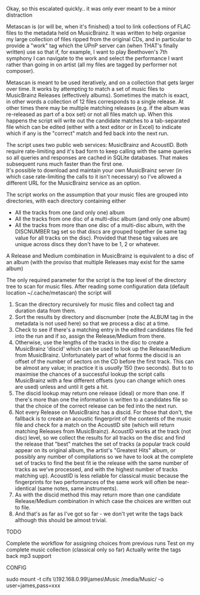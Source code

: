 Okay, so this escalated quickly.. it was only ever meant to be a minor distraction

Metascan is (or will be, when it's finished) a tool to link collections of FLAC files to the metadata held on MusicBrainz.
It was written to help organise my large collection of files ripped from the original CDs, and in particular to provide a "work"
tag which the UPnP server can (when THAT's finally written) use so that if, for example, I want to play Beethoven's 7th symphony
I can navigate to the work and select the performance I want rather than going in on artist (all my files are tagged by performer
not composer).

Metascan is meant to be used iteratively, and on a collection that gets larger over time.  It works by attempting to match a set of music
files to MusicBrainz Releases (effectively albums).  Sometimes the match is exact, in other words a collection of 12 files corresponds 
to a single release.  At other times there may be multiple matching releases (e.g. if the album was re-released as part of a box set) or
not all files match up.  When this happens the script will write out the candidate matches to a tab-separated file which can be edited 
(either with a text editor or in Excel) to indicate which if any is the "correct" match and fed back into the next run.

The script uses two public web services:  MusicBrainz and AcoustID.  Both require rate-limiting and it's bad form to keep calling with the
same queries so all queries and responses are cached in SQLite databases.  That makes subsequent runs much faster than the first one.  
It's possible to download and maintain your own MusicBrainz server (in which case rate-limiting the calls to it isn't necessary) so I've
allowed a different URL for the MusicBrainz service as an option.

The script works on the assumption that your music files are grouped into directories, with each directory containing either
-  All the tracks from one (and only one) album
-  All the tracks from one disc of a multi-disc album (and only one album)
-  All the tracks from more than one disc of a multi-disc album, with the DISCNUMBER tag set so that discs are grouped together 
(ie same tag value for all tracks on the disc).  Provided that these tag values are unique across discs they don't have to be 1, 2 or
whatever.

A Release and Medium combination in MusicBrainz is equivalent to a disc of an album (with the proviso that multiple Releases may exist for
the same album)

The only required parameter for the script is the top level of the directory tree to scan for music files. 
After reading some configuration data (default location ~/.cache/metascan) the script will

1.  Scan the directory recursively for music files and collect tag and duration data from them.
1.  Sort the results by directory and discnumber (note the ALBUM tag in the metadata is not used here) so that we process a disc at a time.
1.  Check to see if there's a matching entry in the edited candidates file fed into the run and if so, assign the Release/Medium from there.
1.  Otherwise, use the lengths of the tracks in the disc to create a MusicBrainz 'discid' which can be used to look up the Release/Medium
from MusicBrainz.  Unfortunately part of what forms the discid is an offset of the number of sectors on the CD before the first track.  This 
can be almost any value; in practice it is *usually* 150 (two seconds).  But to to maximise the chances of a successful lookup the script calls
MusicBrainz with a few different offsets (you can change which ones are used) unless and until it gets a hit.
1.  The discid lookup may return one release (ideal) or more than one.  If there's more than one the information is written to a candidates file
so that the choice of the correct release can be fed into the next run.
1.  Not every Release on MusicBrainz has a discid.  For those that don't, the fallback is to create an acoustic fingerprint of the contents
of the music file and check for a match on the AcoustID site (which will return matching Releases from MusicBrainz).  AcoustID works at the
track (not disc) level, so we collect the results for all tracks on the disc and find the release that "best" matches the set of tracks (a popular
track could appear on its original album, the artist's "Greatest Hits" album, or possibly any number of compilations so we have to 
look at the complete set of tracks to find the best fit ie the release with the same number of tracks as we've processed, and with the highest number
of tracks matching up).  AcoustID is less reliable for classical music because the fingerprints for two performances of the same work will often 
be near-identical (same notes, same instruments).
1.  As with the discid method this may return more than one candidate Release/Medium combination in which case the choices are written out to
file.
1.  And that's as far as I've got so far - we don't yet write the tags back although this should be almost trivial.

TODO

Complete the workflow for assigning choices from previous runs
Test on my complete music collection (classical only so far)
Actually write the tags back
mp3 support

CONFIG

sudo mount -t cifs \\\\192.168.0.99\\james\\Music /media/Music/ -o user=james,pass=xxx